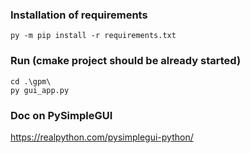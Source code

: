 ### Installation of requirements

```
py -m pip install -r requirements.txt
```

### Run (cmake project should be already started)

```
cd .\gpm\
py gui_app.py
```

### Doc on PySimpleGUI

https://realpython.com/pysimplegui-python/